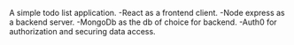 A simple todo list application.
-React as a frontend client.
-Node express as a backend server.
-MongoDb as the db of choice for backend.
-Auth0 for authorization and securing data access.
